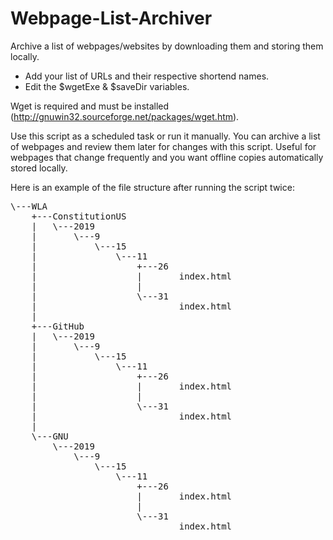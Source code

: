 # Webpage-List-Archiver
Archive a list of webpages/websites by downloading them and storing them locally.
* Add your list of URLs and their respective shortend names.
* Edit the $wgetExe & $saveDir variables.  
  
Wget is required and must be installed (http://gnuwin32.sourceforge.net/packages/wget.htm).

Use this script as a scheduled task or run it manually. You can archive a list of webpages and review them later for changes with this script. Useful for webpages that change frequently and you want offline copies automatically stored locally.


Here is an example of the file structure after running the script twice:

<pre>\---WLA
    +---ConstitutionUS
    |   \---2019
    |       \---9
    |           \---15
    |               \---11
    |                   +---26
    |                   |       index.html
    |                   |       
    |                   \---31
    |                           index.html
    |                           
    +---GitHub
    |   \---2019
    |       \---9
    |           \---15
    |               \---11
    |                   +---26
    |                   |       index.html
    |                   |       
    |                   \---31
    |                           index.html
    |                           
    \---GNU
        \---2019
            \---9
                \---15
                    \---11
                        +---26
                        |       index.html
                        |       
                        \---31
                                index.html</pre>
                                
